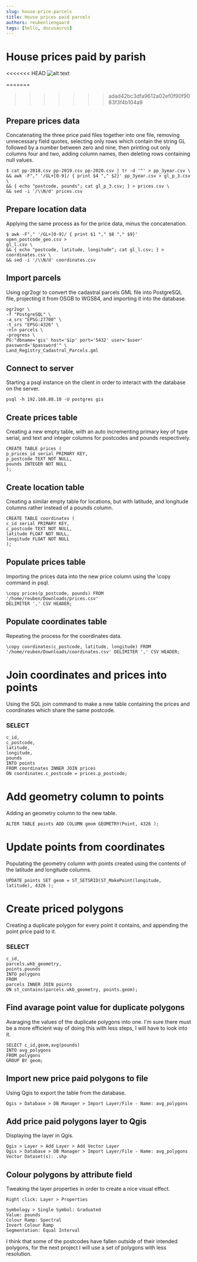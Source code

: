 ```yaml
---
slug: house-price-parcels
title: House prices paid parcels
authors: reubenliengaard
tags: [hello, docusaurus]
---
```


# House prices paid by parish



<<<<<<< HEAD
![alt text](house-price-paid-parcel.jpg "Price Paid Style")

=======
>>>>>>> adad42bc3dfa9612a02ef0f90f9083f3f4b104a9
## Prepare prices data

Concatenating the three price paid files together into one file, removing unnecessary field quotes,
selecting only rows which contain the string GL followed by a number between zero and nine, then printing
out only columns four and two, adding column names, then deleting rows containing null values.

```
$ cat pp-2018.csv pp-2019.csv pp-2020.csv | tr -d '"' > pp_3year.csv \
&& awk -F"," '/GL+[0-9]/ { print $4 "," $2}' pp_3year.csv > gl_p_3.csv \
&& { echo "postcode, pounds"; cat gl_p_3.csv; } > prices.csv \
&& sed -i '/\\N/d' prices.csv
```
## Prepare location data

Applying the same process as for the price data, minus the concatenation.

```
$ awk -F"," '/GL+[0-9]/ { print $1 "," $8 "," $9}' open_postcode_geo.csv >
gl_l.csv \
&& { echo "postcode, latitude, longitude"; cat gl_l.csv; } >
coordinates.csv \
&& sed -i '/\\N/d' coordinates.csv
```
## Import parcels


Using ogr2ogr to convert the cadastral parcels GML file into PostgreSQL file, projecting it from OSGB
to WGS84, and importing it into the database.

```
ogr2ogr \
-f "PostgreSQL" \
-a_srs "EPSG:27700" \
-t_srs "EPSG:4326" \
-nln parcels \
-progress \
PG:"dbname='gis' host='$ip' port='5432' user='$user'
password='$password'" \
Land_Registry_Cadastral_Parcels.gml
```
## Connect to server

Starting a psql instance on the client in order to interact with the database on the server.

```
psql -h 192.168.88.10 -U postgres gis
```
## Create prices table

Creating a new empty table, with an auto incrementing primary key of type serial, and text and integer
columns for postcodes and pounds respectively.

```
CREATE TABLE prices (
p_prices_id serial PRIMARY KEY,
p_postcode TEXT NOT NULL,
pounds INTEGER NOT NULL
);
```
## Create location table

Creating a similar empty table for locations, but with latitude, and longitude columns rather instead of a
pounds column.

```
CREATE TABLE coordinates (
c_id serial PRIMARY KEY,
c_postcode TEXT NOT NULL,
latitude FLOAT NOT NULL,
longitude FLOAT NOT NULL
);
```
## Populate prices table


Importing the prices data into the new price column using the \copy command in psql.

```
\copy prices(p_postcode, pounds) FROM '/home/reuben/Downloads/prices.csv'
DELIMITER ',' CSV HEADER;
```
## Populate coordinates table

Repeating the process for the coordinates data.

```
\copy coordinates(c_postcode, latitude, longitude) FROM
'/home/reuben/Downloads/coordinates.csv' DELIMITER ',' CSV HEADER;
```
# Join coordinates and prices into points

Using the SQL join command to make a new table containing the prices and coordinates which share the
same postcode.

### SELECT

```
c_id,
c_postcode,
latitude,
longitude,
pounds
INTO points
FROM coordinates INNER JOIN prices
ON coordinates.c_postcode = prices.p_postcode;
```
# Add geometry column to points

Adding an geometry column to the new table.

```
ALTER TABLE points ADD COLUMN geom GEOMETRY(Point, 4326 );
```
# Update points from coordinates

Populating the geometry column with points created using the contents of the latitude and longitude
columns.


```
UPDATE points SET geom = ST_SETSRID(ST_MakePoint(longitude,
latitude), 4326 );
```
# Create priced polygons

Creating a duplicate polygon for every point it contains, and appending the point price paid to it.

### SELECT

```
c_id,
parcels.wkb_geometry,
points.pounds
INTO polygons
FROM
parcels INNER JOIN points
ON st_contains(parcels.wkb_geometry, points.geom);
```
## Find avarage point value for duplicate polygons

Avaraging the values of the duplicate polygons into one. I'm sure there must be a more efficient way of
doing this with less steps, I will have to look into it.

```
SELECT c_id,geom,avg(pounds)
INTO avg_polygons
FROM polygons
GROUP BY geom;
```
## Import new price paid polygons to file

Using Qgis to export the table from the database.

```
Qgis > Database > DB Manager > Import Layer/File - Name: avg_polygons
```
## Add price paid polygons layer to Qgis

Displaying the layer in Qgis.

```
Qgis > Layer > Add Layer > Add Vector Layer
Qgis > Database > DB Manager > Import Layer/File - Name: avg_polygons
Vector Dataset(s): .shp
```
## Colour polygons by attribute field

Tweaking the layer properties in order to create a nice visual effect.

```
Right click: Layer > Properties
```

```
Symbology > Single Symbol: Graduated
Value: pounds
Colour Ramp: Spectral
Invert Colour Ramp
Segmentation: Equal Interval
```
I think that some of the postcodes have fallen outside of their intended polygons, for the next project I will
use a set of polygons with less resolution.